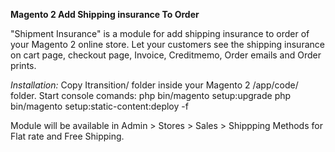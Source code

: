 **Magento 2 Add Shipping insurance To Order**

"Shipment Insurance" is a module for add shipping insurance to order of your Magento 2 online store. Let your customers see 
the shipping insurance on cart page, checkout page, Invoice, Creditmemo, Order emails and Order prints.

_Installation:_
Copy Itransition/ folder inside your Magento 2 /app/code/ folder.
Start console comands:
php bin/magento setup:upgrade
php bin/magento setup:static-content:deploy -f

Module will be available in Admin > Stores > Sales > Shippping Methods for Flat rate and Free 
Shipping.